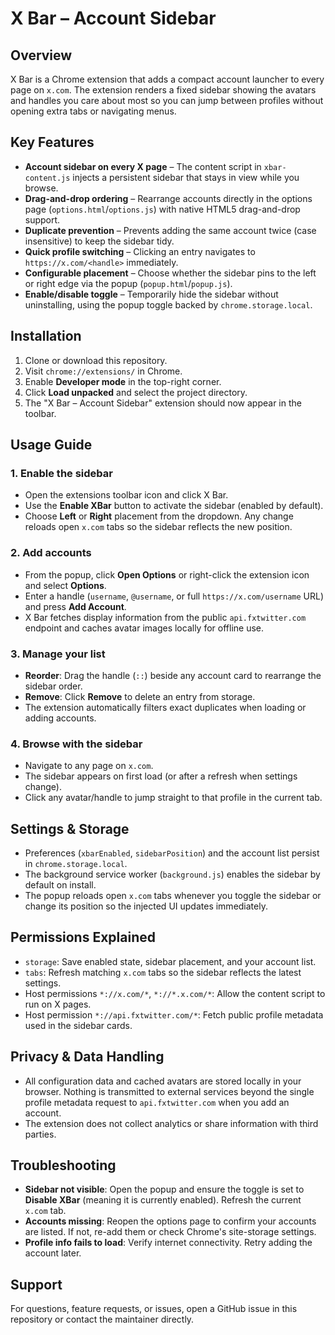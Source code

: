 # X Bar – Account Sidebar

## Overview

X Bar is a Chrome extension that adds a compact account launcher to every page on `x.com`. The extension renders a fixed sidebar showing the avatars and handles you care about most so you can jump between profiles without opening extra tabs or navigating menus.

## Key Features

- **Account sidebar on every X page** – The content script in `xbar-content.js` injects a persistent sidebar that stays in view while you browse.
- **Drag-and-drop ordering** – Rearrange accounts directly in the options page (`options.html`/`options.js`) with native HTML5 drag-and-drop support.
- **Duplicate prevention** – Prevents adding the same account twice (case insensitive) to keep the sidebar tidy.
- **Quick profile switching** – Clicking an entry navigates to `https://x.com/<handle>` immediately.
- **Configurable placement** – Choose whether the sidebar pins to the left or right edge via the popup (`popup.html`/`popup.js`).
- **Enable/disable toggle** – Temporarily hide the sidebar without uninstalling, using the popup toggle backed by `chrome.storage.local`.

## Installation

1. Clone or download this repository.
2. Visit `chrome://extensions/` in Chrome.
3. Enable **Developer mode** in the top-right corner.
4. Click **Load unpacked** and select the project directory.
5. The "X Bar – Account Sidebar" extension should now appear in the toolbar.

## Usage Guide

### 1. Enable the sidebar

- Open the extensions toolbar icon and click X Bar.
- Use the **Enable XBar** button to activate the sidebar (enabled by default).
- Choose **Left** or **Right** placement from the dropdown. Any change reloads open `x.com` tabs so the sidebar reflects the new position.

### 2. Add accounts

- From the popup, click **Open Options** or right-click the extension icon and select **Options**.
- Enter a handle (`username`, `@username`, or full `https://x.com/username` URL) and press **Add Account**.
- X Bar fetches display information from the public `api.fxtwitter.com` endpoint and caches avatar images locally for offline use.

### 3. Manage your list

- **Reorder**: Drag the handle (`::`) beside any account card to rearrange the sidebar order.
- **Remove**: Click **Remove** to delete an entry from storage.
- The extension automatically filters exact duplicates when loading or adding accounts.

### 4. Browse with the sidebar

- Navigate to any page on `x.com`.
- The sidebar appears on first load (or after a refresh when settings change).
- Click any avatar/handle to jump straight to that profile in the current tab.

## Settings & Storage

- Preferences (`xbarEnabled`, `sidebarPosition`) and the account list persist in `chrome.storage.local`.
- The background service worker (`background.js`) enables the sidebar by default on install.
- The popup reloads open `x.com` tabs whenever you toggle the sidebar or change its position so the injected UI updates immediately.

## Permissions Explained

- `storage`: Save enabled state, sidebar placement, and your account list.
- `tabs`: Refresh matching `x.com` tabs so the sidebar reflects the latest settings.
- Host permissions `*://x.com/*`, `*://*.x.com/*`: Allow the content script to run on X pages.
- Host permission `*://api.fxtwitter.com/*`: Fetch public profile metadata used in the sidebar cards.

## Privacy & Data Handling

- All configuration data and cached avatars are stored locally in your browser. Nothing is transmitted to external services beyond the single profile metadata request to `api.fxtwitter.com` when you add an account.
- The extension does not collect analytics or share information with third parties.

## Troubleshooting

- **Sidebar not visible**: Open the popup and ensure the toggle is set to **Disable XBar** (meaning it is currently enabled). Refresh the current `x.com` tab.
- **Accounts missing**: Reopen the options page to confirm your accounts are listed. If not, re-add them or check Chrome's site-storage settings.
- **Profile info fails to load**: Verify internet connectivity. Retry adding the account later.

## Support

For questions, feature requests, or issues, open a GitHub issue in this repository or contact the maintainer directly.

